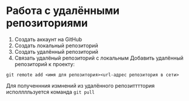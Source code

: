 # Работа с удалёнными репозиториями
1. Создать аккаунт на GitHub
2. Создать локальный репозиторий
3. Создать удалённый репозиторий
4. Связать удалёный репозиторий с локальным
Добавить удалённый репозиторий к проекту:
```
git remote add <имя для репозитория><url-адрес репозитория в сети>
```
Для полученнния измнений из удалённого репозиттттория исполллльзуется команда `git pull`